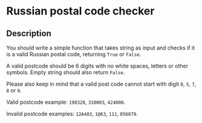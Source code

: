 # Russian postal code checker

## Description

You should write a simple function that takes string as input and checks if it is a valid Russian postal code, returning `True` or `False`.

A valid postcode should be 6 digits with no white spaces, letters or other symbols. Empty string should also return `False`.

Please also keep in mind that a valid post code cannot start with digit `0`, `5`, `7`, `8` or `9`.

Valid postcode example: `198328`, `310003`, `424000`.

Invalid postcode examples: `12A483`, `1@63`, `111`, `056879`.
